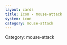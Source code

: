 ```yaml
---
layout: cards
title: Icon - mouse-attack
system: icon
category: mouse-attack
---
```

<div class="alert alert-secondary mb-4"><span class="i18n innerHTML-category">Category: </span><span class="i18n innerHTML-cat-mouse-attack">mouse-attack</span></div>

